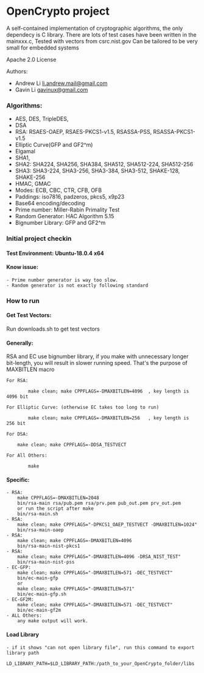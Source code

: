 # OpenCrypto project
A self-contained implementation of cryptographic algorithms,
the only dependecy is C library.
There are lots of test cases have been written in the mainxxx.c,
Tested with vectors from csrc.nist.gov
Can be tailored to be very small for embedded systems

Apache 2.0 License

Authors:
- Andrew Li li.andrew.mail@gmail.com
- Gavin Li gavinux@gmail.com
### Algorithms:
- AES, DES, TripleDES, 
- DSA
- RSA: RSAES-OAEP, RSAES-PKCS1-v1.5, RSASSA-PSS, RSASSA-PKCS1-v1.5
- Elliptic Curve(GFP and GF2^m)
- Elgamal
- SHA1, 
- SHA2: SHA224, SHA256, SHA384, SHA512, SHA512-224, SHA512-256
- SHA3: SHA3-224, SHA3-256, SHA3-384, SHA3-512, SHAKE-128, SHAKE-256
- HMAC, GMAC
- Modes: ECB, CBC, CTR, CFB, OFB
- Paddings: iso7816, padzeros, pkcs5, x9p23
- Base64 encoding/decoding
- Prime number: Miller-Rabin Primality Test
- Random Generator: HAC Algorithm 5.15
- Bignumber Library: GFP and GF2^m


### Initial project checkin
#### Test Environment: Ubuntu-18.0.4 x64
#### Know issue:
    - Prime number generator is way too slow.
    - Random generator is not exactly following standard


### How to run
#### Get Test Vectors:
Run downloads.sh to get test vectors

#### Generally:
RSA and EC use bignumber library, if you make with unnecessary longer bit-length, 
you will result in slower running speed. That's the purpose of MAXBITLEN macro

    For RSA:
```
        make clean; make CPPFLAGS=-DMAXBITLEN=4096  , key length is 4096 bit
```
    For Elliptic Curve: (otherwise EC takes too long to run)
```
        make clean; make CPPFLAGS=-DMAXBITLEN=256   , key length is 256 bit
```
    For DSA:
```
	make clean; make CPPFLAGS=-DDSA_TESTVECT
```
    For All Others:
```
        make
```

#### Specific:
    - RSA:
        make CPPFLAGS=-DMAXBITLEN=2048
        bin/rsa-main rsa/pub.pem rsa/prv.pem pub_out.pem prv_out.pem
        or run the script after make
        bin/rsa-main.sh
    - RSA:
        make clean; make CPPFLAGS="-DPKCS1_OAEP_TESTVECT -DMAXBITLEN=1024"
        bin/rsa-main-oaep
    - RSA:
        make clean; make CPPFLAGS=-DMAXBITLEN=4096
        bin/rsa-main-nist-pkcs1
    - RSA:
        make clean; make CPPFLAGS="-DMAXBITLEN=4096 -DRSA_NIST_TEST"
        bin/rsa-main-nist-pss
    - EC-GFP:
        make clean; make CPPFLAGS="-DMAXBITLEN=571 -DEC_TESTVECT"
        bin/ec-main-gfp
        or
        make clean; make CPPFLAGS="-DMAXBITLEN=571"
        bin/ec-main-gfp.sh
    - EC-GF2M:
        make clean; make CPPFLAGS="-DMAXBITLEN=571 -DEC_TESTVECT"
        bin/ec-main-gf2m
    - ALL Others:
        any make output will work.

#### Load Library
    - if it shows "can not open library file", run this command to export library path
        LD_LIBRARY_PATH=$LD_LIBRARY_PATH:/path_to_your_OpenCrypto_folder/libs

